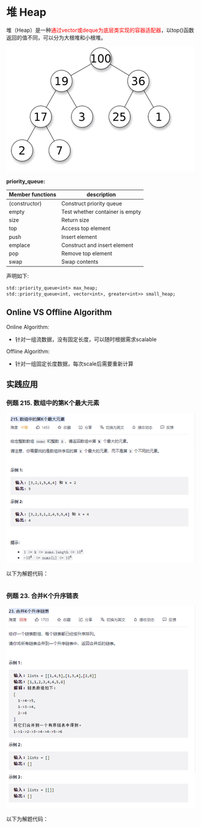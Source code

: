 # 堆 Heap

堆（Heap）是一种<font color='red'>通过vector或deque为底层类实现的容器适配器</font>，以top()函数返回的值不同，可以分为大根堆和小根堆。

![大根堆的二叉树表示](./images/Heap/大根堆的二叉树表示.png)

**priority_queue:**

| Member functions | description                     |
| ---------------- | ------------------------------- |
| (constructor)    | Construct priority queue        |
| empty            | Test whether container is empty |
| size             | Return size                     |
| top              | Access top element              |
| push             | Insert element                  |
| emplace          | Construct and insert element    |
| pop              | Remove top element              |
| swap             | Swap contents                   |

声明如下:
```
std::priority_queue<int> max_heap;
std::priority_queue<int, vector<int>, greater<int>> small_heap;
```

## Online VS Offline Algorithm

Online Algorithm:

* 针对一组流数据，没有固定长度，可以随时根据需求scalable

Offline Algorithm:

* 针对一组固定长度数据，每次scale后需要重新计算

## 实践应用

### 例题 215. 数组中的第K个最大元素

 ![数组中的第K个最大元素](./images/Heap/数组中的第K个最大元素.png)

以下为解题代码：

```

```


### 例题 23. 合并K个升序链表

 ![合并K个升序链表](./images/Heap/合并K个升序链表.png)

以下为解题代码：
```

```

